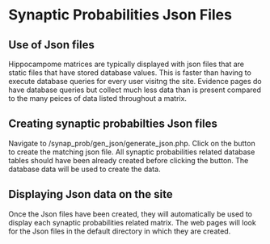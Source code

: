 Synaptic Probabilities Json Files
=================================

## Use of Json files
Hippocampome matrices are typically displayed with json files that are static files that have stored database values. This is faster than having to execute database queries for every user visitng the site. Evidence pages do have database queries but collect much less data than is present compared to the many peices of data listed throughout a matrix.

## Creating synaptic probabilties Json files
Navigate to /synap_prob/gen_json/generate_json.php. Click on the button to create the matching json file. All synaptic probabilities related database tables should have been already created before clicking the button. The database data will be used to create the data.

## Displaying Json data on the site
Once the Json files have been created, they will automatically be used to display each synaptic probabilities related matrix. The web pages will look for the Json files in the default directory in which they are created.